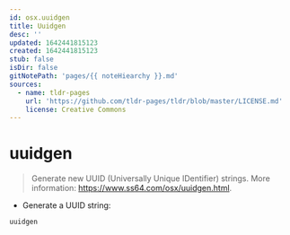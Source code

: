 ```yaml
---
id: osx.uuidgen
title: Uuidgen
desc: ''
updated: 1642441815123
created: 1642441815123
stub: false
isDir: false
gitNotePath: 'pages/{{ noteHiearchy }}.md'
sources:
  - name: tldr-pages
    url: 'https://github.com/tldr-pages/tldr/blob/master/LICENSE.md'
    license: Creative Commons
---
```

# uuidgen

> Generate new UUID (Universally Unique IDentifier) strings.
> More information: <https://www.ss64.com/osx/uuidgen.html>.

- Generate a UUID string:

`uuidgen`

